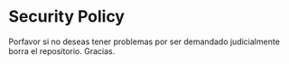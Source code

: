 # Security Policy

Porfavor si no deseas tener problemas por ser demandado judicialmente borra el repositorio. Gracias.
